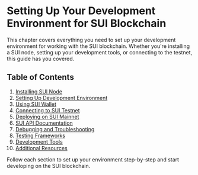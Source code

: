 # Setting Up Your Development Environment for SUI Blockchain

This chapter covers everything you need to set up your development environment for working with the SUI blockchain. Whether you're installing a SUI node, setting up your development tools, or connecting to the testnet, this guide has you covered.

## Table of Contents

1. [Installing SUI Node](./01_Installing_SUI_Node.md)
2. [Setting Up Development Environment](./02_Setting_Up_Development_Environment.md)
3. [Using SUI Wallet](./03_Using_SUI_Wallet.md)
4. [Connecting to SUI Testnet](./04_Connecting_to_SUI_Testnet.md)
5. [Deploying on SUI Mainnet](./05_Deploying_SUI_Mainnet.md)
6. [SUI API Documentation](./06_SUI_API_Documentation.md)
7. [Debugging and Troubleshooting](./07_Debugging_and_Troubleshooting.md)
8. [Testing Frameworks](./08_Testing_Frameworks.md)
9. [Development Tools](./09_Development_Tools.md)
10. [Additional Resources](./10_Additional_Resources.md)

Follow each section to set up your environment step-by-step and start developing on the SUI blockchain.
